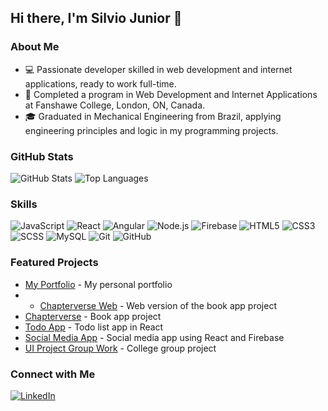 ## Hi there, I'm Silvio Junior 👋

### About Me

- 💻 Passionate developer skilled in web development and internet applications, ready to work full-time.
- 🌟 Completed a program in Web Development and Internet Applications at Fanshawe College, London, ON, Canada.
- 🎓 Graduated in Mechanical Engineering from Brazil, applying engineering principles and logic in my programming projects.


### GitHub Stats

![GitHub Stats](https://github-readme-stats.vercel.app/api?username=sjrsantos&show_icons=true&theme=radical)
![Top Languages](https://github-readme-stats.vercel.app/api/top-langs/?username=sjrsantos&layout=compact&theme=radical)

### Skills

![JavaScript](https://img.shields.io/badge/JavaScript-ES6+-yellow?style=for-the-badge&logo=javascript&logoColor=white)
![React](https://img.shields.io/badge/React-20232A?style=for-the-badge&logo=react&logoColor=61DAFB)
![Angular](https://img.shields.io/badge/Angular-DD0031?style=for-the-badge&logo=angular&logoColor=white)
![Node.js](https://img.shields.io/badge/Node.js-339933?style=for-the-badge&logo=nodedotjs&logoColor=white)
![Firebase](https://img.shields.io/badge/Firebase-FFCA28?style=for-the-badge&logo=firebase&logoColor=white)
![HTML5](https://img.shields.io/badge/HTML5-E34F26?style=for-the-badge&logo=html5&logoColor=white)
![CSS3](https://img.shields.io/badge/CSS3-1572B6?style=for-the-badge&logo=css3&logoColor=white)
![SCSS](https://img.shields.io/badge/SCSS-CC6699?style=for-the-badge&logo=sass&logoColor=white)
![MySQL](https://img.shields.io/badge/MySQL-4479A1?style=for-the-badge&logo=mysql&logoColor=white)
![Git](https://img.shields.io/badge/Git-F05032?style=for-the-badge&logo=git&logoColor=white)
![GitHub](https://img.shields.io/badge/GitHub-181717?style=for-the-badge&logo=github&logoColor=white)

### Featured Projects

- <a href="https://github.com/sjrsantos/my-portfolio" target="_blank">My Portfolio</a> - My personal portfolio
- - <a href="https://github.com/sjrsantos/Chapterverse-Web" target="_blank">Chapterverse Web</a> - Web version of the book app project
- <a href="https://github.com/sjrsantos/Chapterverse" target="_blank">Chapterverse</a> - Book app project
- <a href="https://github.com/sjrsantos/Todo-App" target="_blank">Todo App</a> - Todo list app in React
- <a href="https://github.com/sjrsantos/Social-Media-App" target="_blank">Social Media App</a> - Social media app using React and Firebase
- <a href="https://github.com/sjrsantos/UI_Project1-GroupWork" target="_blank">UI Project Group Work</a> - College group project

### Connect with Me

<a href="https://www.linkedin.com/in/silvio-dos-santos-j%C3%BAnior-18704b57/" target="_blank"><img src="https://img.shields.io/badge/LinkedIn-blue?style=for-the-badge&logo=linkedin&logoColor=white" alt="LinkedIn"></a>
